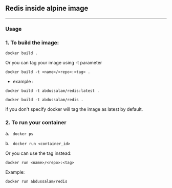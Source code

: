 ## Redis inside alpine image

---
### Usage
### 1. To build the image:

`docker build .`

Or you can tag your image using -t parameter

`docker build -t <name>/<repo>:<tag> .`

- example :

`docker build -t abdussalam/redis:latest .`

`docker build -t abdussalam/redis .` 

if you don't specify <tag> docker will tag the image as latest by default.

### 2. To run your container
a. ` docker ps`

b. ` docker run <container_id>`

Or you can use the tag instead:

`docker run <name>/<repo>:<tag>`

Example:

`docker run abdussalam/redis`

